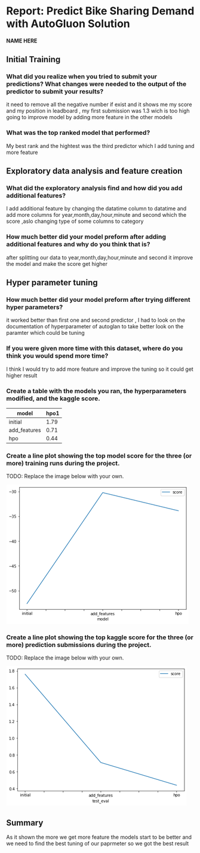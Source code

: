 # Report: Predict Bike Sharing Demand with AutoGluon Solution
#### NAME HERE

## Initial Training
### What did you realize when you tried to submit your predictions? What changes were needed to the output of the predictor to submit your results?
it need to remove all the negative number if exist and it shows me my score and my position in leadboard , my first submission was 1.3  wich is too high going to improve model by adding more feature in  the other models

### What was the top ranked model that performed?
My best rank and the hightest was the third predictor which I add  tuning and more feature

## Exploratory data analysis and feature creation
### What did the exploratory analysis find and how did you add additional features?
I add additional feature by changing the datatime column to datatime and add more columns  for year,month,day,hour,minute and second which the score ,aslo changing type of some columns to category 

### How much better did your model preform after adding additional features and why do you think that is?

after splitting our data to  year,month,day,hour,minute and second it improve the model and make the score get higher 

## Hyper parameter tuning
### How much better did your model preform after trying different hyper parameters?
it worked better than first one and  second predictor  , I had to look on  the documentation of hyperparameter of autoglan to take better look on the paramter which could be tuning 
### If you were given more time with this dataset, where do you think you would spend more time?
I think I would try to add more feature and improve the tuning so it could get higher result

### Create a table with the models you ran, the hyperparameters modified, and the kaggle score.
|model|hpo1|
|--|--|
|initial|1.79|
|add_features|0.71|
|hpo|0.44|

### Create a line plot showing the top model score for the three (or more) training runs during the project.

TODO: Replace the image below with your own.

![model_train_score.png](score.png)

### Create a line plot showing the top kaggle score for the three (or more) prediction submissions during the project.

TODO: Replace the image below with your own.

![model_test_score.png](error.png)

## Summary
As it shown the more we get  more feature the models start to be better and we need to find the best tuning of our paprmeter so we got the best result